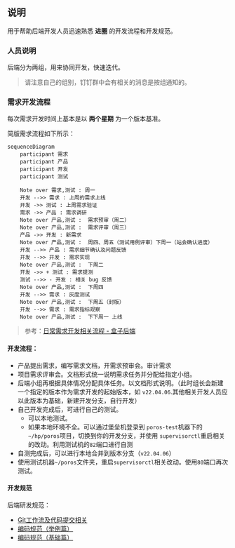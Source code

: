 ## 说明

用于帮助后端开发人员迅速熟悉 **进圈** 的开发流程和开发规范。

### 人员说明

后端分为两组，用来协同开发，快速迭代。

> 请注意自己的组别，钉钉群中会有相关的消息是按组通知的。

### 需求开发流程

每次需求开发时间上基本是以 **两个星期** 为一个版本基准。

简版需求流程如下所示：

```mermaid
sequenceDiagram
    participant 需求
    participant 产品
    participant 开发
    participant 测试
    
    Note over 需求,测试 : 周一
    开发 -->> 需求 : 上周的需求上线
    开发 ->> 测试 : 上周需求验证
    需求 ->> 产品 : 需求调研
    Note over 产品,测试 :  需求预审（周二）
    Note over 产品,测试 :  需求评审（周三）
    产品 ->> 开发 : 新需求
    Note over 产品,测试 :  周四、周五（测试用例评审）下周一（站会确认进度）
    开发 -->> 产品 : 需求细节确认及问题反馈
    开发 -->> 开发 : 需求实现
    Note over 产品,测试 :  下周二
    开发 ->> + 测试 : 需求提测
    测试 -->> - 开发 : 相关 bug 反馈
    Note over 产品,测试 :  下周四
    开发 -->> 需求 : 灰度测试
    Note over 产品,测试 :  下周五（封版）
    开发 -->> 需求 : 需求指标观察
    Note over 产品,测试 :  下下周一 上线
```

> 参考：[日常需求开发相关流程 - 盒子后端](http://wiki.liquidnetwork.com/pages/viewpage.action?pageId=37029992) 

#### 开发流程：

- 产品提出需求，编写需求文档，开需求预审会。审计需求
- 项目需求评审会。文档形式统一说明需求任务并分配给指定小组。
- 后端小组再根据具体情况分配具体任务。以文档形式说明。（此时组长会新建一个指定的版本作为需求开发的起始版本，如 `v22.04.06`.其他相关开发人员应以此版本为基础，新建开发分支，自行开发）
- 自己开发完成后，可进行自己的测试。
  - 可以本地测试。
  - 如果本地环境不全。可以通过堡垒机登录到 `poros-test`机器下的`~/hp/poros`项目，切换到你的开发分支，并使用 `supervisorctl`重启相关的改动。利用测试机的`82`端口进行自测
- 自测完成后，可以进行本地合并到版本分支（`v22.04.06`）
- 使用测试机器`~/poros`文件夹，重启`supervisorctl`相关改动。使用`80`端口再次测试。

#### 开发规范

后端研发规范：

- [Git工作流及代码提交相关](http://wiki.liquidnetwork.com/pages/viewpage.action?pageId=66202214)
- [编码规范（举例篇）](http://wiki.liquidnetwork.com/pages/viewpage.action?pageId=66202123)
- [编码规范（基础篇）](http://wiki.liquidnetwork.com/pages/viewpage.action?pageId=66202068)
